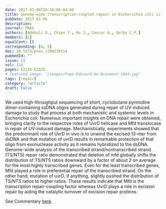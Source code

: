 ```yaml
---
date: 2017-01-06T10:58:08-04:00
title: Genome-wide transcription-coupled repair in Escherichia coli is mediated by the Mfd translocase. 
pubDate: 2017-01-06
description: 
journal: PNAS
authors: [Adebali O., Chiou Y., Hu J., Sancar A., Selby C.P.]
members: [1]
equalCont: []
corresponding: [4, 5]
doi: 10.1073/pnas.1700230114
pubmedId: ""
issue: 11
vol: 114
pages: E2116-E2125
# featured_image: "/images/Pope-Edouard-de-Beaumont-1844.jpg"
tags: [repair]
category: "article"
draft: False
---
```


We used high-throughput sequencing of short, cyclobutane pyrimidine dimer-containing ssDNA oligos generated during repair of UV-induced damage to study that process at both mechanistic and systemic levels in Escherichia coli. Numerous important insights on DNA repair were obtained, bringing clarity to the respective roles of UvrD helicase and Mfd translocase in repair of UV-induced damage. Mechanistically, experiments showed that the predominant role of UvrD in vivo is to unwind the excised 13-mer from dsDNA and that mutation of uvrD results in remarkable protection of that oligo from exonuclease activity as it remains hybridized to the dsDNA. Genome-wide analysis of the transcribed strand/nontranscribed strand (TS/NTS) repair ratio demonstrated that deletion of mfd globally shifts the distribution of TS/NTS ratios downward by a factor of about 2 on average for the most highly transcribed genes. Even for the least transcribed genes, Mfd played a role in preferential repair of the transcribed strand. On the other hand, mutation of uvrD, if anything, slightly pushed the distribution of TS/NTS ratios to higher ratios. These results indicate that Mfd is the transcription repair-coupling factor whereas UvrD plays a role in excision repair by aiding the catalytic turnover of excision repair proteins.

See Commentary [here](http://www.pnas.org/lookup/doi/10.1073/pnas.1701549114).